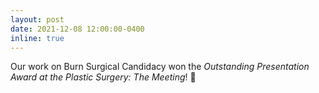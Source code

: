 ```yaml
---
layout: post
date: 2021-12-08 12:00:00-0400
inline: true
---
```


 Our work on Burn Surgical Candidacy won the _Outstanding Presentation Award at the Plastic Surgery: The Meeting_! :tada: 


